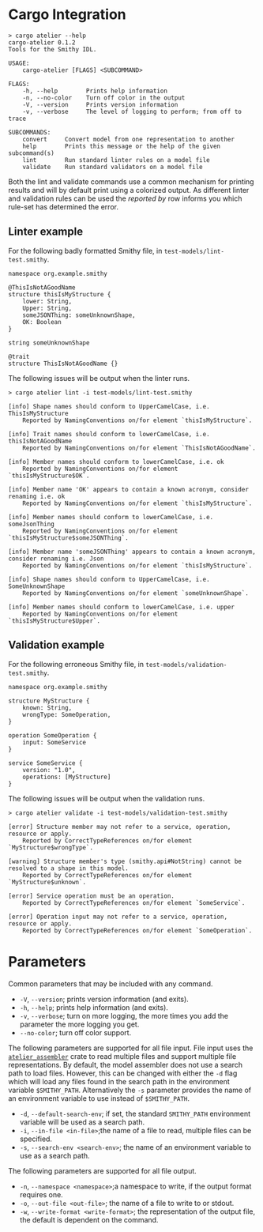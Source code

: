 # Cargo Integration

```text
> cargo atelier --help
cargo-atelier 0.1.2
Tools for the Smithy IDL.

USAGE:
    cargo-atelier [FLAGS] <SUBCOMMAND>

FLAGS:
    -h, --help        Prints help information
    -n, --no-color    Turn off color in the output
    -V, --version     Prints version information
    -v, --verbose     The level of logging to perform; from off to trace

SUBCOMMANDS:
    convert     Convert model from one representation to another
    help        Prints this message or the help of the given subcommand(s)
    lint        Run standard linter rules on a model file
    validate    Run standard validators on a model file
```

Both the lint and validate commands use a common mechanism for printing results and will by default print using a 
colorized output. As different linter and validation rules can be used the _reported by_ row informs you which rule-set
has determined the error.

## Linter example

For the following badly formatted Smithy file, in `test-models/lint-test.smithy`.

```smithy
namespace org.example.smithy

@ThisIsNotAGoodName
structure thisIsMyStructure {
    lower: String,
    Upper: String,
    someJSONThing: someUnknownShape,
    OK: Boolean
}

string someUnknownShape

@trait
structure ThisIsNotAGoodName {}
```

The following issues will be output when the linter runs.

```text
> cargo atelier lint -i test-models/lint-test.smithy

[info] Shape names should conform to UpperCamelCase, i.e. ThisIsMyStructure
	Reported by NamingConventions on/for element `thisIsMyStructure`.

[info] Trait names should conform to lowerCamelCase, i.e. thisIsNotAGoodName
	Reported by NamingConventions on/for element `ThisIsNotAGoodName`.

[info] Member names should conform to lowerCamelCase, i.e. ok
	Reported by NamingConventions on/for element `thisIsMyStructure$OK`.

[info] Member name 'OK' appears to contain a known acronym, consider renaming i.e. ok
	Reported by NamingConventions on/for element `thisIsMyStructure`.

[info] Member names should conform to lowerCamelCase, i.e. someJsonThing
	Reported by NamingConventions on/for element `thisIsMyStructure$someJSONThing`.

[info] Member name 'someJSONThing' appears to contain a known acronym, consider renaming i.e. Json
	Reported by NamingConventions on/for element `thisIsMyStructure`.

[info] Shape names should conform to UpperCamelCase, i.e. SomeUnknownShape
	Reported by NamingConventions on/for element `someUnknownShape`.

[info] Member names should conform to lowerCamelCase, i.e. upper
	Reported by NamingConventions on/for element `thisIsMyStructure$Upper`.
```

## Validation example

For the following erroneous Smithy file, in `test-models/validation-test.smithy`.

```smithy
namespace org.example.smithy

structure MyStructure {
    known: String,
    wrongType: SomeOperation,
}

operation SomeOperation {
    input: SomeService
}

service SomeService {
    version: "1.0",
    operations: [MyStructure]
}
```

The following issues will be output when the validation runs.

```text
> cargo atelier validate -i test-models/validation-test.smithy

[error] Structure member may not refer to a service, operation, resource or apply.
	Reported by CorrectTypeReferences on/for element `MyStructure$wrongType`.

[warning] Structure member's type (smithy.api#NotString) cannot be resolved to a shape in this model.
	Reported by CorrectTypeReferences on/for element `MyStructure$unknown`.

[error] Service operation must be an operation.
	Reported by CorrectTypeReferences on/for element `SomeService`.

[error] Operation input may not refer to a service, operation, resource or apply.
	Reported by CorrectTypeReferences on/for element `SomeOperation`.
```


# Parameters

Common parameters that may be included with any command.

* `-V`, `--version`; prints version information (and exits).
* `-h`, `--help`; prints help information (and exits).
* `-v`, `--verbose`; turn on more logging, the more times you add the parameter the more logging you get.
* `--no-color`; turn off color support.

The following parameters are supported for all file input. File input uses the
[`atelier_assembler`](https://github.com/johnstonskj/rust-atelier//atelier-assembler) crate to read multiple files and
support multiple file representations. By default, the model assembler does not use a search path to load files. However,
this can be changed with either the `-d` flag which will load any files found in the search path in the environment
variable `$SMITHY_PATH`. Alternatively the `-s` parameter provides the name of an environment variable to use instead
of `$SMITHY_PATH`.

* `-d`, `--default-search-env`; if set, the standard `SMITHY_PATH` environment variable will be used as a search path.
* `-i`, `--in-file <in-file>`;the name of a file to read, multiple files can be specified.
* `-s`, `--search-env <search-env>`; the name of an environment variable to use as a search path.

The following parameters are supported for all file output.

* `-n`, `--namespace <namespace>`;a namespace to write, if the output format requires one.
* `-o`, `--out-file <out-file>`; the name of a file to write to or stdout.
* `-w`, `--write-format <write-format>`; the representation of the output file, the default is dependent on the command.
